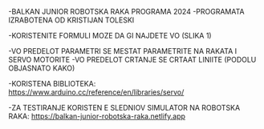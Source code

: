 -BALKAN JUNIOR ROBOTSKA RAKA PROGRAMA 2024
-PROGRAMATA IZRABOTENA OD KRISTIJAN TOLESKI

-KORISTENITE FORMULI MOZE DA GI NAJDETE VO (SLIKA 1)

-VO PREDELOT PARAMETRI SE MESTAT PARAMETRITE NA RAKATA I SERVO MOTORITE
-VO PREDELOT CRTANJE SE CRTAAT LINIITE (PODOLU OBJASNATO KAKO)

-KORISTENA BIBLIOTEKA: https://www.arduino.cc/reference/en/libraries/servo/

-ZA TESTIRANJE KORISTEN E SLEDNIOV SIMULATOR NA ROBOTSKA RAKA: https://balkan-junior-robotska-raka.netlify.app
